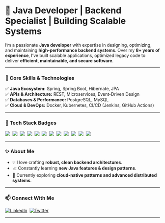 # 🚀 Java Developer | Backend Specialist | Building Scalable Systems

I’m a passionate **Java developer** with expertise in designing, optimizing, and maintaining **high-performance backend systems**. Over my **8+ years of experience**, I’ve built scalable applications, optimized legacy code to deliver **efficient, maintainable, and secure software**.

---

### 🔹 **Core Skills & Technologies**

✅ **Java Ecosystem:** Spring, Spring Boot, Hibernate, JPA  
✅ **APIs & Architecture:** REST, Microservices, Event-Driven Design  
✅ **Databases & Performance:** PostgreSQL, MySQL  
✅ **Cloud & DevOps:** Docker, Kubernetes, CI/CD (Jenkins, GitHub Actions)

---

### 🌟 **Tech Stack Badges**

<p align="left">
  <img src="https://img.shields.io/badge/Java-ED8B00?style=for-the-badge&logo=openjdk&logoColor=white"/>&nbsp;
  <img src="https://img.shields.io/badge/Spring Boot-6DB33F?style=for-the-badge&logo=springboot&logoColor=white"/>&nbsp;
  <img src="https://img.shields.io/badge/Microservices-FF6F00?style=for-the-badge&logo=microgen&logoColor=white"/>&nbsp;   
  <img src="https://img.shields.io/badge/REST%20API-02569B?style=for-the-badge&logo=apachespark&logoColor=white"/>&nbsp;
  <img src="https://img.shields.io/badge/Maven-C71A36?style=for-the-badge&logo=apachemaven&logoColor=white"/>&nbsp;
  <img src="https://img.shields.io/badge/Kafka-231F20?style=for-the-badge&logo=apachekafka&logoColor=white"/>&nbsp;
  <img src="https://img.shields.io/badge/Redis-DC382D?style=for-the-badge&logo=redis&logoColor=white"/>&nbsp;
  <img src="https://img.shields.io/badge/MySQL-4479A1?style=for-the-badge&logo=mysql&logoColor=white"/>&nbsp;  
  <img src="https://img.shields.io/badge/GitHub-181717?style=for-the-badge&logo=github&logoColor=white"/>&nbsp;
  <img src="https://img.shields.io/badge/Jenkins-D24939?style=for-the-badge&logo=jenkins&logoColor=white"/>&nbsp;  
  <img src="https://img.shields.io/badge/Docker-2496ED?style=for-the-badge&logo=docker&logoColor=white"/>&nbsp;
  <img src="https://img.shields.io/badge/Kubernetes-326CE5?style=for-the-badge&logo=kubernetes&logoColor=white"/>&nbsp;    
</p>

---

### ✨ **About Me**

- 💡 I love crafting **robust, clean backend architectures**.
- 📈 Constantly learning **new Java features & design patterns**.
- 🔭 Currently exploring **cloud-native patterns and advanced distributed systems**.

---

### 📫 **Connect With Me**

[![LinkedIn](https://img.shields.io/badge/LinkedIn-blue?style=for-the-badge&logo=linkedin)](https://www.linkedin.com/in/vikas-fadatare)&nbsp;
[![Twitter](https://img.shields.io/badge/Twitter-1DA1F2?style=for-the-badge&logo=twitter&logoColor=white)](https://x.com/vikasfadatare)

---
